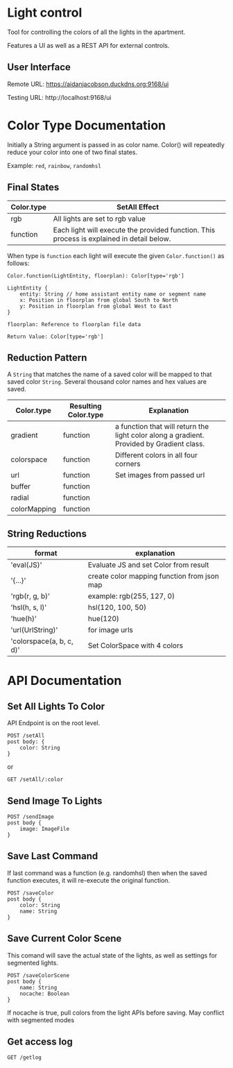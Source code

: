 # Light control
Tool for controlling the colors of all the lights in the apartment.

Features a UI as well as a REST API for external controls. 

## User Interface
Remote URL: https://aidanjacobson.duckdns.org:9168/ui

Testing URL: http://localhost:9168/ui

# Color Type Documentation

Initially a String argument is passed in as color name. Color() will repeatedly reduce your color into one of two final states.

Example: ```red```, ```rainbow```, ```randomhsl```

## Final States

| Color.type | SetAll Effect
| --- | --- |
| rgb | All lights are set to rgb value |
| function | Each light will execute the provided function. This process is explained in detail below. |

When type is ```function``` each light will execute the given ```Color.function()``` as follows:

```
Color.function(LightEntity, floorplan): Color[type='rgb']

LightEntity {
    entity: String // home assistant entity name or segment name
    x: Position in floorplan from global South to North
    y: Position in floorplan from global West to East
}

floorplan: Reference to floorplan file data

Return Value: Color[type='rgb']
```

## Reduction Pattern

A ```String``` that matches the name of a saved color will be mapped to that saved color ```String```. Several thousand color names and hex values are saved.

| Color.type | Resulting Color.type | Explanation
| --- | --- | --- |
| gradient | function | a function that will return the light color along a gradient. Provided by Gradient class.
| colorspace | function | Different colors in all four corners |
| url | function | Set images from passed url |
| buffer | function |
| radial | function |
| colorMapping | function |

## String Reductions

| format | explanation |
|---|---|
| 'eval(JS)' | Evaluate JS and set Color from result |
| '{...}' | create color mapping function from json map |
| 'rgb(r, g, b)' | example: rgb(255, 127, 0) |
| 'hsl(h, s, l)' | hsl(120, 100, 50) |
| 'hue(h)' | hue(120) |
| 'url(UrlString)' | for image urls |
| 'colorspace(a, b, c, d)' | Set ColorSpace with 4 colors |

# API Documentation

## Set All Lights To Color

API Endpoint is on the root level.

```
POST /setAll
post body: {
    color: String
}
```
or
```
GET /setAll/:color
```

## Send Image To Lights
```
POST /sendImage
post body {
    image: ImageFile
}
```

## Save Last Command
If last command was a function (e.g. randomhsl) then when the saved function executes, it will re-execute the original function.
```
POST /saveColor
post body {
    color: String
    name: String
}
```

## Save Current Color Scene
This comand will save the actual state of the lights, as well as settings for segmented lights.
```
POST /saveColorScene
post body {
    name: String
    nocache: Boolean
}
```
If nocache is true, pull colors from the light APIs before saving. May conflict with segmented modes


## Get access log
```
GET /getlog
```